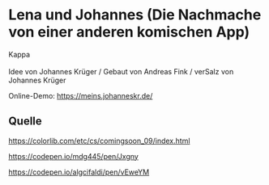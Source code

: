 # Lena und Johannes (Die Nachmache von einer anderen komischen App)
Kappa<br><br>
Idee von Johannes Krüger / Gebaut von Andreas Fink / verSalz von Johannes Krüger

Online-Demo: https://meins.johanneskr.de/

## Quelle
https://colorlib.com/etc/cs/comingsoon_09/index.html

https://codepen.io/mdg445/pen/Jxgny

https://codepen.io/algcifaldi/pen/vEweYM

